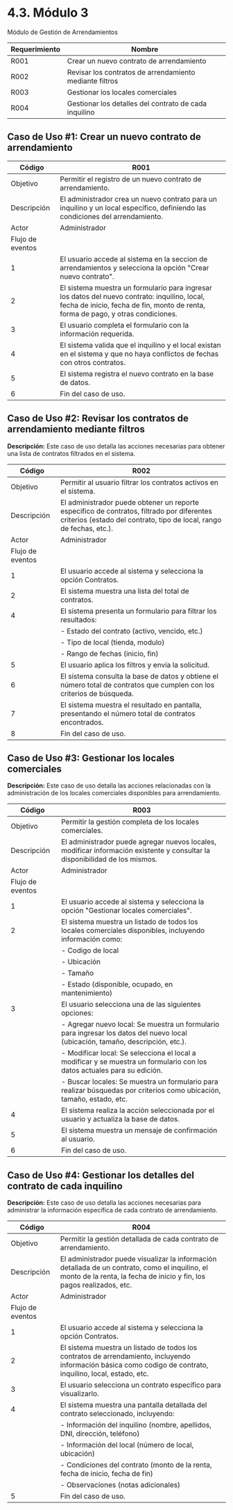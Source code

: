 # 4.3. Módulo 3
Módulo de Gestión de Arrendamientos
 
| Requerimiento | Nombre |
|---|---|
| R001 | Crear un nuevo contrato de arrendamiento |
| R002 | Revisar los contratos de arrendamiento mediante filtros |
| R003 | Gestionar los locales comerciales |
| R004 | Gestionar los detalles del contrato de cada inquilino |

## Caso de Uso #1: Crear un nuevo contrato de arrendamiento

| Código | R001 |
|---|---|
| Objetivo | Permitir el registro de un nuevo contrato de arrendamiento. |
| Descripción | El administrador crea un nuevo contrato para un inquilino y un local específico, definiendo las condiciones del arrendamiento. |
| Actor | Administrador |
| Flujo de eventos |
| 1 | El usuario accede al sistema en la seccion de arrendamientos y selecciona la opción "Crear nuevo contrato". |
| 2 | El sistema muestra un formulario para ingresar los datos del nuevo contrato: inquilino, local, fecha de inicio, fecha de fin, monto de renta, forma de pago, y otras condiciones. |
| 3 | El usuario completa el formulario con la información requerida. |
| 4 | El sistema valida que el inquilino y el local existan en el sistema y que no haya conflictos de fechas con otros contratos. |
| 5 | El sistema registra el nuevo contrato en la base de datos. |
| 6 | Fin del caso de uso. |

## Caso de Uso #2: Revisar los contratos de arrendamiento mediante filtros 

**Descripción:** Este caso de uso detalla las acciones necesarias para obtener una lista de contratos filtrados en el sistema.

| Código | R002 |
|---|---|
| Objetivo | Permitir al usuario filtrar los contratos activos en el sistema. |
| Descripción | El administrador puede obtener un reporte especifico de contratos, filtrado por diferentes criterios (estado del contrato, tipo de local, rango de fechas, etc.). |
| Actor | Administrador |
| Flujo de eventos |
| 1 | El usuario accede al sistema y selecciona la opción Contratos. |
| 2 | El sistema muestra una lista del total de contratos. |
| 4 | El sistema presenta un formulario para filtrar los resultados: |
|   | - Estado del contrato (activo, vencido, etc.) |
|   | - Tipo de local (tienda, modulo) |
|   | - Rango de fechas (inicio, fin) |
| 5 | El usuario aplica los filtros y envía la solicitud. |
| 6 | El sistema consulta la base de datos y obtiene el número total de contratos que cumplen con los criterios de búsqueda. |
| 7 | El sistema muestra el resultado en pantalla, presentando el número total de contratos encontrados. |
| 8 | Fin del caso de uso. |

## Caso de Uso #3: Gestionar los locales comerciales

**Descripción:** Este caso de uso detalla las acciones relacionadas con la administración de los locales comerciales disponibles para arrendamiento.

| Código | R003 |
|---|---|
| Objetivo | Permitir la gestión completa de los locales comerciales. |
| Descripción | El administrador puede agregar nuevos locales, modificar información existente y consultar la disponibilidad de los mismos. |
| Actor | Administrador |
| Flujo de eventos |
| 1 | El usuario accede al sistema y selecciona la opción "Gestionar locales comerciales". |
| 2 | El sistema muestra un listado de todos los locales comerciales disponibles, incluyendo información como: |
|   | - Codigo de local |
|   | - Ubicación |
|   | - Tamaño |
|   | - Estado (disponible, ocupado, en mantenimiento) |
| 3 | El usuario selecciona una de las siguientes opciones: |
|   | - Agregar nuevo local: Se muestra un formulario para ingresar los datos del nuevo local (ubicación, tamaño, descripción, etc.). |
|   | - Modificar local: Se selecciona el local a modificar y se muestra un formulario con los datos actuales para su edición. |
|   | - Buscar locales: Se muestra un formulario para realizar búsquedas por criterios como ubicación, tamaño, estado, etc. |
| 4 | El sistema realiza la acción seleccionada por el usuario y actualiza la base de datos. |
| 5 | El sistema muestra un mensaje de confirmación al usuario. |
| 6 | Fin del caso de uso. |

## Caso de Uso #4: Gestionar los detalles del contrato de cada inquilino

**Descripción:** Este caso de uso detalla las acciones necesarias para administrar la información específica de cada contrato de arrendamiento.

| Código | R004 |
|---|---|
| Objetivo | Permitir la gestión detallada de cada contrato de arrendamiento. |
| Descripción | El administrador puede visualizar la información detallada de un contrato, como el inquilino, el monto de la renta, la fecha de inicio y fin, los pagos realizados, etc. |
| Actor | Administrador |
| Flujo de eventos |
| 1 | El usuario accede al sistema y selecciona la opción Contratos. |
| 2 | El sistema muestra un listado de todos los contratos de arrendamiento, incluyendo información básica como codigo de contrato, inquilino, local, estado, etc. |
| 3 | El usuario selecciona un contrato específico para visualizarlo. |
| 4 | El sistema muestra una pantalla detallada del contrato seleccionado, incluyendo: |
|   | - Información del inquilino (nombre, apellidos, DNI, dirección, teléfono) |
|   | - Información del local (número de local, ubicación) |
|   | - Condiciones del contrato (monto de la renta, fecha de inicio, fecha de fin) |
|   | - Observaciones (notas adicionales) |
| 5 | Fin del caso de uso. |

